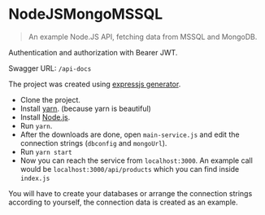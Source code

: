 # NodeJSMongoMSSQL
>An example Node.JS API, fetching data from MSSQL and MongoDB.

Authentication and authorization with Bearer JWT.

Swagger URL: `/api-docs`

The project was created using [expressjs generator](https://expressjs.com/en/starter/generator.html).

* Clone the project.
* Install [yarn](https://yarnpkg.com/lang/en/docs/install/). (because yarn is beautiful)
* Install [Node.js](https://nodejs.org/en/download/).
* Run `yarn`.
* After the downloads are done, open `main-service.js` and edit the connection strings (`dbconfig` and `mongoUrl`).
* Run `yarn start`
* Now you can reach the service from `localhost:3000`. An example call would be `localhost:3000/api/products` which you can find inside `index.js`

You will have to create your databases or arrange the connection strings according to yourself, the connection data is created as an example.
